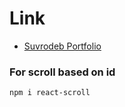 # Link

- [Suvrodeb Portfolio](https://remarkable-rabanadas-e09ded.netlify.app/)

### For scroll based on id

```bash
npm i react-scroll
```
